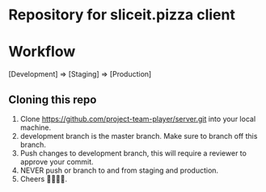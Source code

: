 # Repository for sliceit.pizza client

# Workflow
[Development] => [Staging] => [Production]

## Cloning this repo
1. Clone https://github.com/project-team-player/server.git into your local machine.
2. development branch is the master branch. Make sure to branch off this branch.
3. Push changes to development branch, this will require a reviewer to approve your commit.
4. NEVER push or branch to and from staging and production.
5. Cheers 🍕🍻🍺🍕.